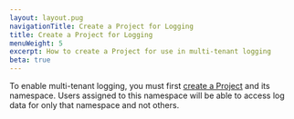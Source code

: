 ```yaml
---
layout: layout.pug
navigationTitle: Create a Project for Logging
title: Create a Project for Logging
menuWeight: 5
excerpt: How to create a Project for use in multi-tenant logging
beta: true
---
```


To enable multi-tenant logging, you must first [create a Project](../../../projects/#create-a-project) and its namespace. Users assigned to this namespace will be able to access log data for only that namespace and not others.

